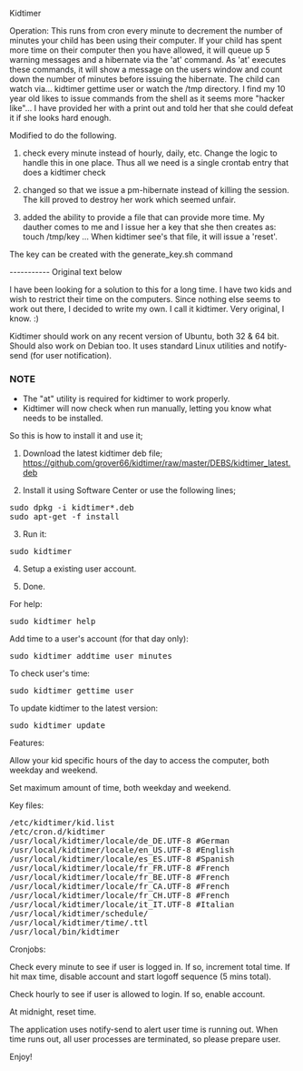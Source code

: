 Kidtimer

Operation: This runs from cron every minute to decrement the number of minutes your child has been using their computer.  If your child has spent more time on their computer then you have allowed, it will queue up 5 warning messages and a hibernate via the 'at' command.  As 'at' executes these commands, it will show a message on the users window and count down the number of minutes before issuing the hibernate. The child can watch via... kidtimer gettime user or watch the /tmp directory.  I find my 10 year old likes to issue commands from the shell as it seems more "hacker like"... I have provided her with a print out and told her that she could defeat it if she looks hard enough. 

Modified to do the following.

1) check every minute instead of hourly, daily, etc.  Change the logic to
   handle this in one place.  Thus all we need is a single crontab entry that
   does a kidtimer check

2) changed so that we issue a pm-hibernate instead of killing the session. The kill proved to destroy her work which seemed unfair.

3) added the ability to provide a file that can provide more time.  My dauther comes to me and I issue her a key that she then creates as:  touch /tmp/key ... When kidtimer see's that file, it will issue a 'reset'.

The key can be created with the generate_key.sh command

----------- Original text below

I have been looking for a solution to this for a long time. I have two kids and wish to restrict their time on the computers. Since nothing else seems to work out there, I decided to write my own. I call it kidtimer. Very original, I know. :)

Kidtimer should work on any recent version of Ubuntu, both 32 & 64 bit. Should also work on Debian too. It uses standard Linux utilities and notify-send (for user notification).

### NOTE ###
* The "at" utility is required for kidtimer to work properly.
* Kidtimer will now check when run manually, letting you know what needs to be installed.

So this is how to install it and use it;

1. Download the latest kidtimer deb file;
https://github.com/grover66/kidtimer/raw/master/DEBS/kidtimer_latest.deb

2. Install it using Software Center or use the following lines;
<pre>
sudo dpkg -i kidtimer*.deb
sudo apt-get -f install
</pre>

3. Run it:
<pre>
sudo kidtimer
</pre>

4. Setup a existing user account.

5. Done.

For help:
<pre>
sudo kidtimer help
</pre>

Add time to a user's account (for that day only):
<pre>
sudo kidtimer addtime user minutes
</pre>

To check user's time:
<pre>
sudo kidtimer gettime user
</pre>

To update kidtimer to the latest version:
<pre>
sudo kidtimer update
</pre>


Features:

Allow your kid specific hours of the day to access the computer, both weekday and weekend.

Set maximum amount of time, both weekday and weekend.

Key files:
<pre>
/etc/kidtimer/kid.list
/etc/cron.d/kidtimer
/usr/local/kidtimer/locale/de_DE.UTF-8 #German
/usr/local/kidtimer/locale/en_US.UTF-8 #English
/usr/local/kidtimer/locale/es_ES.UTF-8 #Spanish
/usr/local/kidtimer/locale/fr_FR.UTF-8 #French
/usr/local/kidtimer/locale/fr_BE.UTF-8 #French
/usr/local/kidtimer/locale/fr_CA.UTF-8 #French
/usr/local/kidtimer/locale/fr_CH.UTF-8 #French
/usr/local/kidtimer/locale/it_IT.UTF-8 #Italian
/usr/local/kidtimer/schedule/<user>
/usr/local/kidtimer/time/<user>.ttl
/usr/local/bin/kidtimer
</pre>

Cronjobs:

Check every minute to see if user is logged in. If so, increment total time. If hit max time, disable account and start logoff sequence (5 mins total).

Check hourly to see if user is allowed to login. If so, enable account.

At midnight, reset time.

The application uses notify-send to alert user time is running out. When time runs out, all user processes are terminated, so please prepare user.

Enjoy!
